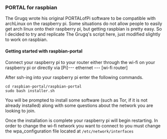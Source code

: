 ### PORTAL for raspbian

The Grugq wrote his original PORTALofPi software to be compatible with
archLinux on the raspberry pi.  Some situations do not allow people to
easily get arch linux onto their raspberry pi, but getting raspbian is 
pretty easy.  So I decided to try and replicate The Grugq's script 
here, just modified slightly to work on raspbian.

#### Getting started with raspbian-portal
Connect your raspberry pi to your router either through the wi-fi on 
your raspberry pi or directly via [Pi]--- ethernet --- [wi-fi router]

After ssh-ing into your raspberry pi enter the following commands.

```
cd raspbian-portal/raspbian-portal
sudo bash installer.sh
```

You will be prompted to install some software (such as Tor, if it is
not already installed) along with some questions about the network 
you are looking to join.

Once the installation is complete your raspberry pi will begin restarting.
In order to change the wi-fi network you want to connect to you must
change the wpa_configuration file located at ` /etc/network/interfaces `
